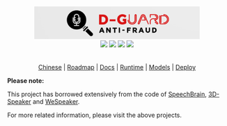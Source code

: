 <div align=center>
<img src="D-guard.png"  width="380" height="75" />
</div>
<div align=center>
    <img src="https://img.shields.io/badge/License-Apache%202.0-brightgreen.svg" />
<img src="https://img.shields.io/badge/Pytorch-1.10.1-green.svg"  />
<img src="https://img.shields.io/badge/Python-3.9-blue.svg"  />
<img src="https://img.shields.io/badge/Long-Yuan-green.svg"  />
</div>
<div>
<br>
<br>
</div>

<div align=center>
<a href="">Chinese</a> | <a href="">Roadmap</a> | <a href="">Docs</a> | <a href="">Runtime</a> | <a href="">Models</a> | <a href="">Deploy</a>
</div>

**Please note:**

This project has borrowed extensively from the code of [SpeechBrain](https://github.com/speechbrain/speechbrain), [3D-Speaker](https://github.com/alibaba-damo-academy/3D-Speaker) and [WeSpeaker](https://github.com/wenet-e2e/wespeaker).

For more related information, please visit the above projects.
